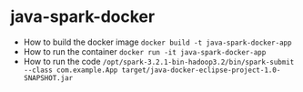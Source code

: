 # java-spark-docker
- How to build the docker image 
```docker build -t java-spark-docker-app```
- How to run the container
```docker run -it java-spark-docker-app```
- How to run the code
```/opt/spark-3.2.1-bin-hadoop3.2/bin/spark-submit --class com.example.App target/java-docker-eclipse-project-1.0-SNAPSHOT.jar```